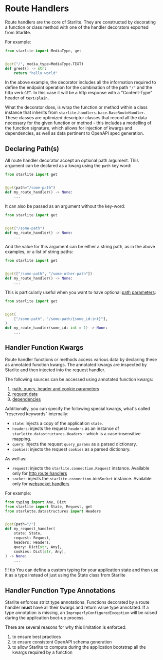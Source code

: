 # Route Handlers

Route handlers are the core of Starlite. They are constructed by decorating a function or class method with one of the
handler decorators exported from Starlite.

For example:

```python
from starlite import MediaType, get


@get("/", media_type=MediaType.TEXT)
def greet() -> str:
    return "hello world"
```

In the above example, the decorator includes all the information required to define the endpoint operation for the
combination of the path `"/"` and the http verb `GET`. In this case it will be a http response with a "Content-Type"
header of `text/plain`.

What the decorator does, is wrap the function or method within a class instance that inherits from
`starlite.handlers.base.BaseRouteHandler`. These classes are optimized descriptor classes that record all the data
necessary for the given function or method - this includes a modelling of the function signature, which allows for
injection of kwargs and dependencies, as well as data pertinent to OpenAPI spec generation.

## Declaring Path(s)

All route handler decorator accept an optional path argument. This argument can be declared as a kwarg using the `path`
key word:

```python
from starlite import get


@get(path="/some-path")
def my_route_handler() -> None:
    ...
```

It can also be passed as an argument without the key-word:

```python
from starlite import get


@get("/some-path")
def my_route_handler() -> None:
    ...
```

And the value for this argument can be either a string path, as in the above examples, or a list of string paths:

```python
from starlite import get


@get(["/some-path", "/some-other-path"])
def my_route_handler() -> None:
    ...
```

This is particularly useful when you want to have optional [path parameters](../3-parameters/0-path-parameters.md):

```python
from starlite import get


@get(
    ["/some-path", "/some-path/{some_id:int}"],
)
def my_route_handler(some_id: int = 1) -> None:
    ...
```

## Handler Function Kwargs

Route handler functions or methods access various data by declaring these as annotated function kwargs. The annotated
kwargs are inspected by Starlite and then injected into the request handler.

The following sources can be accessed using annotated function kwargs:

1. [path, query, header and cookie parameters](../3-parameters/3-the-parameter-function.md)
2. [request data](../4-request-data/0-request-data.md)
3. [dependencies](../6-dependency-injection/0-dependency-injection-intro.md)

Additionally, you can specify the following special kwargs, what's called "reserved keywords" internally:

- `state`: injects a copy of the application `state`.
- `headers`: injects the request `headers` as an instance of `starlette.datastructures.Headers` - which is a case-insensitive mapping.
- `query`: injects the request `query_params` as a parsed dictionary.
- `cookies`: injects the request `cookies` as a parsed dictionary.

As well as:

- `request`: injects the `starlite.connection.Request` instance. Available only for [http route handlers](1_http_route_handlers.md)
- `socket`: injects the `starlite.connection.WebSocket` instance. Available only for [websocket handlers](2_websocket_route_handlers.md)

For example:

```python
from typing import Any, Dict
from starlite import State, Request, get
from starlette.datastructures import Headers


@get(path="/")
def my_request_handler(
    state: State,
    request: Request,
    headers: Headers,
    query: Dict[str, Any],
    cookies: Dict[str, Any],
) -> None:
    ...
```

<!-- prettier-ignore -->
!!! tip
    You can define a custom typing for your application state and then use it as a type instead of just using the
    State class from Starlite

## Handler Function Type Annotations

Starlite enforces strict type annotations. Functions decorated by a route handler **must** have all their kwargs and
return value type annotated. If a type annotation is missing, an `ImproperlyConfiguredException` will be raised during
the application boot-up process.

There are several reasons for why this limitation is enforced:

1. to ensure best practices
2. to ensure consistent OpenAPI schema generation
3. to allow Starlite to compute during the application bootstrap all the kwargs required by a function
